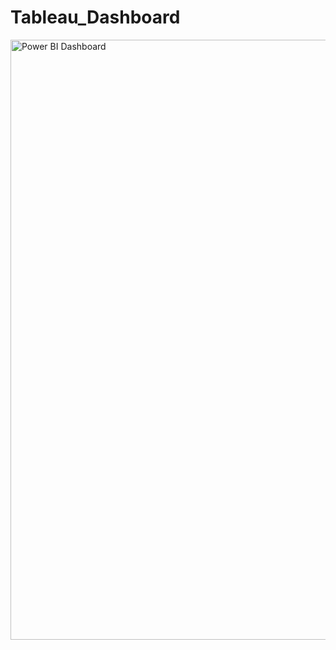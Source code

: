 # Tableau_Dashboard
<img width="960" alt="Power BI Dashboard" src="https://user-images.githubusercontent.com/59446505/93718991-ba027c00-fb4d-11ea-829e-728afc2c11fa.png">
